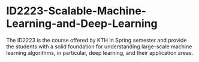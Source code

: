 # ID2223-Scalable-Machine-Learning-and-Deep-Learning
The ID2223 is the course offered by KTH in Spring semester and provide the students with a solid foundation for understanding large-scale machine learning algorithms, in particular, deep learning, and their application areas.
